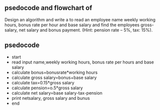 ## psedocode and flowchart of
Design an algorithm and write a to read an employee name weekly working hours, bonus rate per hour and
base salary and find the employees gross-salary, net salary and bonus payment. (Hint: pension rate – 5%,
tax: 15%).
## psedocode

* start
* read input name,weekly working hours, bonus rate per hours and base salary
* calculate bonus=bonusrate*working hours
* calculate gross salary=bonus+base salary
* calculate tax=0.15*gross salary
* calculate pension=o.5*gross salary
* calculate net salary=base salary-tax-pension
* print netsalary, gross salary and bunus
* end
